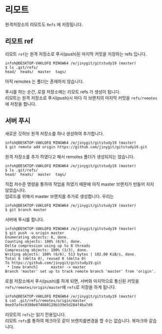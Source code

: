 # 리모트
원격저장소의 리모트도 `Refs` 에 저장됩니다.

## 리모트 ref
리모트 `ref`는 원격 저장소로 푸시(push)된 마지막 커밋을 저장하는 refs 입니다.

```
infoh@DESKTOP-VAKLOFQ MINGW64 /e/jinygit/gitstudy19 (master)
$ ls .git/refs/
head/  heads/  master  tags/
```
아직 remotes 는 폴더는 존재하지 않습니다.

푸시를 하는 순간, 로컬 저장소에는 리모트 refs 가 생성이 됩니다.  
리모트는 원격 저장소로 푸시(push)시 마다 각 브랜치의 마지막 커밋을 `refs/remotes` 에 저장을 합니다.

## 서버 푸시
새로운 깃허브 원격 저장소를 하나 생성하여 추가합니다.

```
infoh@DESKTOP-VAKLOFQ MINGW64 /e/jinygit/gitstudy19 (master)
$ git remote add origin https://github.com/jinygit/gitstudy19.git
```

원격 저장소를 추가 하였다고 해서 remotes 폴더가 생성되지는 않습니다.

```
infoh@DESKTOP-VAKLOFQ MINGW64 /e/jinygit/gitstudy19 (master)
$ ls .git/refs/
head/  heads/  master  tags/
```

직접 저수준 명령을 통하여 작업을 하였기 때문에 아직 master 브랜치가 만들어 지지 않았습니다.  
업로드를 위해서 master 브랜치를 추가로 생성합니다. 우리는

```
infoh@DESKTOP-VAKLOFQ MINGW64 /e/jinygit/gitstudy19 (master)
$ git branch master
```

서버에 푸시를 합니다.
```
infoh@DESKTOP-VAKLOFQ MINGW64 /e/jinygit/gitstudy19 (master)
$ git push -u origin master
Enumerating objects: 6, done.
Counting objects: 100% (6/6), done.
Delta compression using up to 8 threads
Compressing objects: 100% (3/3), done.
Writing objects: 100% (6/6), 513 bytes | 102.00 KiB/s, done.
Total 6 (delta 0), reused 0 (delta 0)
To https://github.com/jinygit/gitstudy19.git
 * [new branch]      master -> master
Branch 'master' set up to track remote branch 'master' from 'origin'.
```

로컬 저장소에서 푸시(push)를 하게 되면, 서버와 마지막으로 통신된 커밋을 `refs/remotes/origin/master`에 `refs`로 저장을 하게 됩니다.

```
infoh@DESKTOP-VAKLOFQ MINGW64 /e/jinygit/gitstudy19 (master)
$ cat .git/refs/remotes/origin/master
0ee97afec0380e074080129b339e5d284f4ba7d9
```

리모트의 `refs`는 읽기 전용입니다.  
리모트 `refs`를 통하여 체크아웃 같이 브랜치를변경을 할 수는 없습니다. 북마크와 같습니다.

